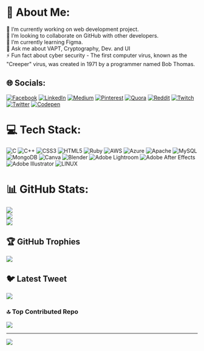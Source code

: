 
# 💫 About Me:
🔭 I’m currently working on web development project.<br>👯 I’m looking to collaborate on GitHub with other developers.<br>🌱 I’m currently learning Figma.<br>💬 Ask me about VAPT, Cryptography, Dev. and UI<br>⚡ Fun fact about cyber security - The first computer virus, known as the "Creeper" virus, was created in 1971 by a programmer named Bob Thomas.


## 🌐 Socials:
[![Facebook](https://img.shields.io/badge/Facebook-%231877F2.svg?logo=Facebook&logoColor=white)](https://facebook.com/sboyrikku) [![LinkedIn](https://img.shields.io/badge/LinkedIn-%230077B5.svg?logo=linkedin&logoColor=white)](https://linkedin.com/in/sboyrikku) [![Medium](https://img.shields.io/badge/Medium-12100E?logo=medium&logoColor=white)](https://medium.com/@Sboyrikku) [![Pinterest](https://img.shields.io/badge/Pinterest-%23E60023.svg?logo=Pinterest&logoColor=white)](https://pinterest.com/sboyrikku) [![Quora](https://img.shields.io/badge/Quora-%23B92B27.svg?logo=Quora&logoColor=white)](https://quora.com/profile/sboyrikku) [![Reddit](https://img.shields.io/badge/Reddit-%23FF4500.svg?logo=Reddit&logoColor=white)](https://reddit.com/user/sboyrikku) [![Twitch](https://img.shields.io/badge/Twitch-%239146FF.svg?logo=Twitch&logoColor=white)](https://twitch.tv/sboyrikku) [![Twitter](https://img.shields.io/badge/Twitter-%231DA1F2.svg?logo=Twitter&logoColor=white)](https://twitter.com/sbOyrikku) [![Codepen](https://img.shields.io/badge/Codepen-000000?style=for-the-badge&logo=codepen&logoColor=white)](https://codepen.io/Sboyrikku) 

# 💻 Tech Stack:
![C](https://img.shields.io/badge/c-%2300599C.svg?style=flat&logo=c&logoColor=white) ![C++](https://img.shields.io/badge/c++-%2300599C.svg?style=flat&logo=c%2B%2B&logoColor=white) ![CSS3](https://img.shields.io/badge/css3-%231572B6.svg?style=flat&logo=css3&logoColor=white) ![HTML5](https://img.shields.io/badge/html5-%23E34F26.svg?style=flat&logo=html5&logoColor=white) ![Ruby](https://img.shields.io/badge/ruby-%23CC342D.svg?style=flat&logo=ruby&logoColor=white) ![AWS](https://img.shields.io/badge/AWS-%23FF9900.svg?style=flat&logo=amazon-aws&logoColor=white) ![Azure](https://img.shields.io/badge/azure-%230072C6.svg?style=flat&logo=azure-devops&logoColor=white) ![Apache](https://img.shields.io/badge/apache-%23D42029.svg?style=flat&logo=apache&logoColor=white) ![MySQL](https://img.shields.io/badge/mysql-%2300f.svg?style=flat&logo=mysql&logoColor=white) ![MongoDB](https://img.shields.io/badge/MongoDB-%234ea94b.svg?style=flat&logo=mongodb&logoColor=white) ![Canva](https://img.shields.io/badge/Canva-%2300C4CC.svg?style=flat&logo=Canva&logoColor=white) ![Blender](https://img.shields.io/badge/blender-%23F5792A.svg?style=flat&logo=blender&logoColor=white) ![Adobe Lightroom](https://img.shields.io/badge/Adobe%20Lightroom-31A8FF.svg?style=flat&logo=Adobe%20Lightroom&logoColor=white) ![Adobe After Effects](https://img.shields.io/badge/Adobe%20After%20Effects-9999FF.svg?style=flat&logo=Adobe%20After%20Effects&logoColor=white) ![Adobe Illustrator](https://img.shields.io/badge/adobeillustrator-%23FF9A00.svg?style=flat&logo=adobeillustrator&logoColor=white) ![LINUX](https://img.shields.io/badge/Linux-FCC624?style=flat&logo=linux&logoColor=black)
# 📊 GitHub Stats:
![](https://github-readme-stats.vercel.app/api?username=sboyrikku-icloud&theme=buefy&hide_border=false&include_all_commits=true&count_private=true)<br/>
![](https://github-readme-streak-stats.herokuapp.com/?user=sboyrikku-icloud&theme=buefy&hide_border=false)<br/>
![](https://github-readme-stats.vercel.app/api/top-langs/?username=sboyrikku-icloud&theme=buefy&hide_border=false&include_all_commits=true&count_private=true&layout=compact)

## 🏆 GitHub Trophies
![](https://github-profile-trophy.vercel.app/?username=sboyrikku-icloud&theme=chalk&no-frame=false&no-bg=true&margin-w=4)

## 🐦 Latest Tweet
[![](https://gtce.itsvg.in/api?username=sbOyrikku)](https://github.com/VishwaGauravIn/github-twitter-card-embed)


### 🔝 Top Contributed Repo
![](https://github-contributor-stats.vercel.app/api?username=sboyrikku-icloud&limit=5&theme=dark&combine_all_yearly_contributions=true)

---
[![](https://visitcount.itsvg.in/api?id=sboyrikku-icloud&icon=2&color=5)](https://visitcount.itsvg.in)

<!-- Proudly created with GPRM ( https://gprm.itsvg.in ) -->

